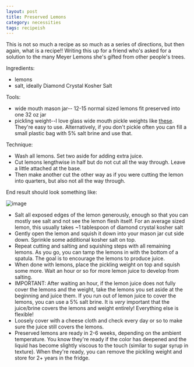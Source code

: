 ```yaml
---
layout: post
title: Preserved Lemons
category: necessities
tags: recipeish
---
```


This is not so much a recipe as so much as a series of directions, but then again, what is a recipe!! Writing this up for a friend who's asked for a solution to the many Meyer Lemons she's gifted from other people's trees.

Ingredients:
* lemons
* salt, ideally Diamond Crystal Kosher Salt

Tools:
* wide mouth mason jar-- 12-15 normal sized lemons fit preserved into one 32 oz jar
* pickling weight--I love glass wide mouth pickle weights like [these](https://www.amazon.com/Masontops-Pickle-Infinity-Weights-Fermenting/dp/B00LOVZVBC). They're easy to use. Alternatively, if you don't pickle often you can fill a small plastic bag with 5% salt brine and use that.

Technique:
* Wash all lemons. Set two aside for adding extra juice.
* Cut lemons lengthwise in half but do not cut all the way through. Leave a little attached at the base.
* Then make another cut the other way as if you were cutting the lemon into quarters, but also not all the way through.

End result should look something like:

![image](https://user-images.githubusercontent.com/1466845/127083982-19d5c7cc-2773-4fdd-aca6-da64891d52e6.png)

* Salt all exposed edges of the lemon generously, enough so that you can mostly see salt and not see the lemon flesh itself. For an average sized lemon, this usually takes ~1 tablespoon of diamond crystal kosher salt
* Gently open the lemon and squish it down into your mason jar cut side down. Sprinkle some additional kosher salt on top.
* Repeat cutting and salting and squishing steps with all remaining lemons. As you go, you can tamp the lemons in with the bottom of a spatula. The goal is to encourage the lemons to produce juice.
* When done with lemons, place the pickling weight on top and squish some more. Wait an hour or so for more lemon juice to develop from salting.
* IMPORTANT: After waiting an hour, if the lemon juice does not fully cover the lemons and the weight, take the lemons you set aside at the beginning and juice them. If you run out of lemon juice to cover the lemons, you can use a 5% salt brine. It is *very* important that the juice/brine covers the lemons and weight entirely! Everything else is flexible!
* Loosely cover with a cheese cloth and check every day or so to make sure the juice still covers the lemons.
* Preserved lemons are ready in 2-6 weeks, depending on the ambient temperature. You know they're ready if the color has deepened and the liquid has become slightly viscous to the touch (similar to sugar syrup in texture). When they're ready, you can remove the pickling weight and store for 2+ years in the fridge.
